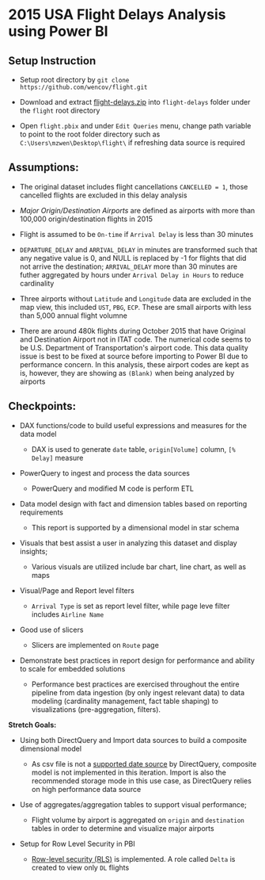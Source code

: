 # 2015 USA Flight Delays Analysis using Power BI

## Setup Instruction
- Setup root directory by `git clone https://github.com/wencov/flight.git`

- Download and extract [flight-delays.zip](https://www.kaggle.com/usdot/flight-delays) into `flight-delays` folder under the `flight` root directory

- Open `flight.pbix` and under `Edit Queries` menu, change path variable to point to the root folder directory such as `C:\Users\mzwen\Desktop\flight\` if refreshing data source is required


## Assumptions:
- The original dataset includes flight cancellations `CANCELLED = 1`, those cancelled flights are excluded in this delay analysis

- *Major Origin/Destination Airports* are defined as airports with more than 100,000 origin/destination flights in 2015

- Flight is assumed to be `On-time` if `Arrival Delay` is less than 30 minutes

- `DEPARTURE_DELAY` and `ARRIVAL_DELAY` in minutes are transformed such that any negative value is 0, and NULL is replaced by -1 for flights that did not arrive the destination; `ARRIVAL_DELAY` more than 30 minutes are futher aggregated by hours under `Arrival Delay in Hours` to reduce cardinality

- Three airports without `Latitude` and `Longitude` data are excluded in the map view, this included `UST`, `PBG`, `ECP`. These are small airports with less than 5,000 annual flight volumne

- There are around 480k flights during October 2015 that have Original and Destination Airport not in ITAT code. The numerical code seems to be U.S. Department of Transportation's airport code. This data quality issue is best to be fixed at source before importing to Power BI due to performance concern. In this analysis, these airport codes are kept as is, however, they are showing as `(Blank)` when being analyzed by airports


## Checkpoints:
- DAX functions/code to build useful expressions and measures for the data model
  - DAX is used to generate `date` table, `origin[Volume]` column, `[% Delay]` measure

- PowerQuery to ingest and process the data sources
  - PowerQuery and modified M code is perform ETL

- Data model design with fact and dimension tables based on reporting requirements
  - This report is supported by a dimensional model in star schema

- Visuals that best assist a user in analyzing this dataset and display insights;
  - Various visuals are utilized include bar chart, line chart, as well as maps

- Visual/Page and Report level filters
  - `Arrival Type` is set as report level filter, while page leve filter includes `Airline Name`

- Good use of slicers
  - Slicers are implemented on `Route` page

- Demonstrate best practices in report design for performance and ability to scale for embedded solutions
  - Performance best practices are exercised throughout the entire pipeline from data ingestion (by only ingest relevant data) to data modeling (cardinality management, fact table shaping) to visualizations (pre-aggregation, filters).

**Stretch Goals:**
- Using both DirectQuery and Import data sources to build a composite dimensional model
  - As csv file is not a [supported date source](https://docs.microsoft.com/en-us/power-bi/power-bi-data-sources) by DirectQuery, composite model is not implemented in this iteration. Import is also the recommended storage mode in this use case, as DirectQuery relies on high performance data source

- Use of aggregates/aggregation tables to support visual performance;
  - Flight volume by airport is aggregated on `origin` and `destination` tables in order to determine and visualize major airports

- Setup for Row Level Security in PBI
  - [Row-level security (RLS)](https://docs.microsoft.com/en-us/power-bi/service-admin-rls) is implemented. A role called `Delta` is created to view only `DL` flights
  